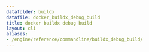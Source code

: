 ```yaml
---
datafolder: buildx
datafile: docker_buildx_debug_build
title: docker buildx debug build
layout: cli
aliases:
- /engine/reference/commandline/buildx_debug_build/
---
```


<!--
This page is automatically generated from Docker's source code. If you want to
suggest a change to the text that appears here, open a ticket or pull request
in the source repository on GitHub:

https://github.com/docker/buildx
-->
